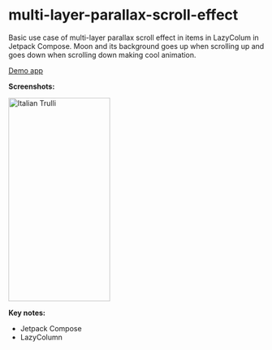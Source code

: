 # multi-layer-parallax-scroll-effect
Basic use case of multi-layer parallax scroll effect in items in LazyColum in Jetpack Compose. Moon and its background goes up when scrolling up and goes down when scrolling down making cool animation.

<a href="https://github.com/raheemadamboev/multi-layer-parallax-scroll-effect/blob/master/app-debug.apk">Demo app</a>

**Screenshots:**

<img src="https://github.com/raheemadamboev/multi-layer-parallax-scroll-effect/blob/master/video_2021-10-22_22-35-21.gif" alt="Italian Trulli" width="200" height="400">

**Key notes:**

- Jetpack Compose
- LazyColumn
